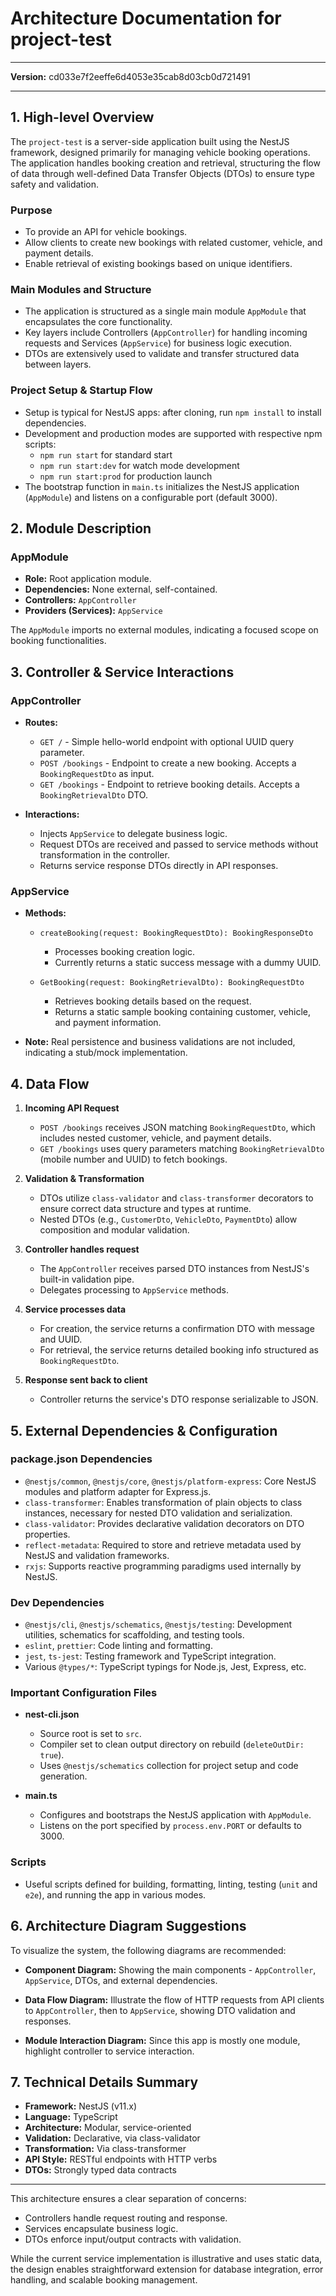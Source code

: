 # Architecture Documentation for project-test

---

**Version:** cd033e7f2eeffe6d4053e35cab8d03cb0d721491

---

## 1. High-level Overview

The `project-test` is a server-side application built using the NestJS framework, designed primarily for managing vehicle booking operations. The application handles booking creation and retrieval, structuring the flow of data through well-defined Data Transfer Objects (DTOs) to ensure type safety and validation.

### Purpose

- To provide an API for vehicle bookings.
- Allow clients to create new bookings with related customer, vehicle, and payment details.
- Enable retrieval of existing bookings based on unique identifiers.

### Main Modules and Structure

- The application is structured as a single main module `AppModule` that encapsulates the core functionality.
- Key layers include Controllers (`AppController`) for handling incoming requests and Services (`AppService`) for business logic execution.
- DTOs are extensively used to validate and transfer structured data between layers.

### Project Setup & Startup Flow

- Setup is typical for NestJS apps: after cloning, run `npm install` to install dependencies.
- Development and production modes are supported with respective npm scripts:
  - `npm run start` for standard start
  - `npm run start:dev` for watch mode development
  - `npm run start:prod` for production launch
- The bootstrap function in `main.ts` initializes the NestJS application (`AppModule`) and listens on a configurable port (default 3000).

## 2. Module Description

### AppModule

- **Role:** Root application module.
- **Dependencies:** None external, self-contained.
- **Controllers:** `AppController`
- **Providers (Services):** `AppService`

The `AppModule` imports no external modules, indicating a focused scope on booking functionalities.

## 3. Controller & Service Interactions

### AppController

- **Routes:**
  - `GET /` - Simple hello-world endpoint with optional UUID query parameter.
  - `POST /bookings` - Endpoint to create a new booking. Accepts a `BookingRequestDto` as input.
  - `GET /bookings` - Endpoint to retrieve booking details. Accepts a `BookingRetrievalDto` DTO.

- **Interactions:**
  - Injects `AppService` to delegate business logic.
  - Request DTOs are received and passed to service methods without transformation in the controller.
  - Returns service response DTOs directly in API responses.

### AppService

- **Methods:**
  - `createBooking(request: BookingRequestDto): BookingResponseDto`
    - Processes booking creation logic.
    - Currently returns a static success message with a dummy UUID.

  - `GetBooking(request: BookingRetrievalDto): BookingRequestDto`
    - Retrieves booking details based on the request.
    - Returns a static sample booking containing customer, vehicle, and payment information.

- **Note:** Real persistence and business validations are not included, indicating a stub/mock implementation.

## 4. Data Flow

1. **Incoming API Request**
   - `POST /bookings` receives JSON matching `BookingRequestDto`, which includes nested customer, vehicle, and payment details.
   - `GET /bookings` uses query parameters matching `BookingRetrievalDto` (mobile number and UUID) to fetch bookings.

2. **Validation & Transformation**
   - DTOs utilize `class-validator` and `class-transformer` decorators to ensure correct data structure and types at runtime.
   - Nested DTOs (e.g., `CustomerDto`, `VehicleDto`, `PaymentDto`) allow composition and modular validation.

3. **Controller handles request**
   - The `AppController` receives parsed DTO instances from NestJS's built-in validation pipe.
   - Delegates processing to `AppService` methods.

4. **Service processes data**
   - For creation, the service returns a confirmation DTO with message and UUID.
   - For retrieval, the service returns detailed booking info structured as `BookingRequestDto`.

5. **Response sent back to client**
   - Controller returns the service's DTO response serializable to JSON.

## 5. External Dependencies & Configuration

### package.json Dependencies

- `@nestjs/common`, `@nestjs/core`, `@nestjs/platform-express`: Core NestJS modules and platform adapter for Express.js.
- `class-transformer`: Enables transformation of plain objects to class instances, necessary for nested DTO validation and serialization.
- `class-validator`: Provides declarative validation decorators on DTO properties.
- `reflect-metadata`: Required to store and retrieve metadata used by NestJS and validation frameworks.
- `rxjs`: Supports reactive programming paradigms used internally by NestJS.

### Dev Dependencies

- `@nestjs/cli`, `@nestjs/schematics`, `@nestjs/testing`: Development utilities, schematics for scaffolding, and testing tools.
- `eslint`, `prettier`: Code linting and formatting.
- `jest`, `ts-jest`: Testing framework and TypeScript integration.
- Various `@types/*`: TypeScript typings for Node.js, Jest, Express, etc.

### Important Configuration Files

- **nest-cli.json**
  - Source root is set to `src`.
  - Compiler set to clean output directory on rebuild (`deleteOutDir: true`).
  - Uses `@nestjs/schematics` collection for project setup and code generation.

- **main.ts**
  - Configures and bootstraps the NestJS application with `AppModule`.
  - Listens on the port specified by `process.env.PORT` or defaults to 3000.

### Scripts

- Useful scripts defined for building, formatting, linting, testing (`unit` and `e2e`), and running the app in various modes.

## 6. Architecture Diagram Suggestions

To visualize the system, the following diagrams are recommended:

- **Component Diagram:** Showing the main components - `AppController`, `AppService`, DTOs, and external dependencies.

- **Data Flow Diagram:** Illustrate the flow of HTTP requests from API clients to `AppController`, then to `AppService`, showing DTO validation and responses.

- **Module Interaction Diagram:** Since this app is mostly one module, highlight controller to service interaction.

## 7. Technical Details Summary

- **Framework:** NestJS (v11.x)
- **Language:** TypeScript
- **Architecture:** Modular, service-oriented
- **Validation:** Declarative, via class-validator
- **Transformation:** Via class-transformer
- **API Style:** RESTful endpoints with HTTP verbs
- **DTOs:** Strongly typed data contracts

---

This architecture ensures a clear separation of concerns:

- Controllers handle request routing and response.
- Services encapsulate business logic.
- DTOs enforce input/output contracts with validation.

While the current service implementation is illustrative and uses static data, the design enables straightforward extension for database integration, error handling, and scalable booking management.
